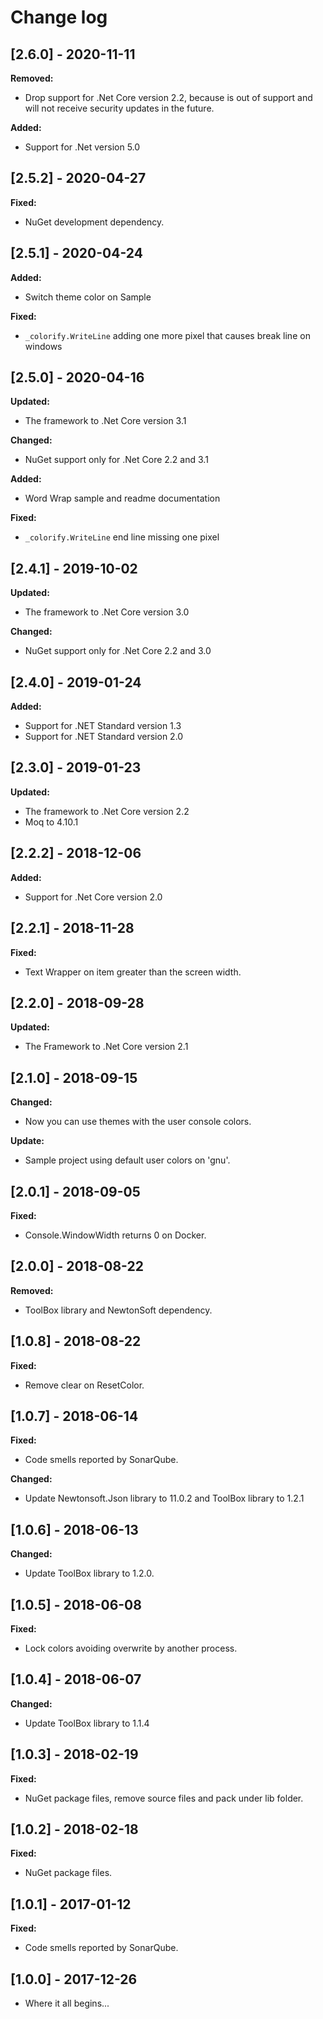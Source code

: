 # Change log

<!-- http://keepachangelog.com/en/0.3.0/
Added       for new features.
Changed     for changes in existing functionality.
Deprecated  for once-stable features removed in upcoming releases.
Removed     for deprecated features removed in this release.
Fixed       for any bug fixes.
Security    to invite users to upgrade in case of vulnerabilities.
-->

## [2.6.0] - 2020-11-11

**Removed:**

- Drop support for .Net Core version 2.2, because is out of support and will not receive security updates in the future.

**Added:**

- Support for .Net version 5.0

## [2.5.2] - 2020-04-27

**Fixed:**

- NuGet development dependency.

## [2.5.1] - 2020-04-24

**Added:**

- Switch theme color on Sample

**Fixed:**

- `_colorify.WriteLine` adding one more pixel that causes break line on windows

## [2.5.0] - 2020-04-16

**Updated:**

- The framework to .Net Core version 3.1

**Changed:**

- NuGet support only for .Net Core 2.2 and 3.1

**Added:**

- Word Wrap sample and readme documentation

**Fixed:**

- `_colorify.WriteLine` end line missing one pixel

## [2.4.1] - 2019-10-02

**Updated:**

- The framework to .Net Core version 3.0

**Changed:**

- NuGet support only for .Net Core 2.2 and 3.0

## [2.4.0] - 2019-01-24

**Added:**

- Support for .NET Standard version 1.3
- Support for .NET Standard version 2.0

## [2.3.0] - 2019-01-23

**Updated:**

- The framework to .Net Core version 2.2
- Moq to 4.10.1

## [2.2.2] - 2018-12-06

**Added:**

- Support for .Net Core version 2.0

## [2.2.1] - 2018-11-28

**Fixed:**

- Text Wrapper on item greater than the screen width.

## [2.2.0] - 2018-09-28

**Updated:**

- The Framework to .Net Core version 2.1

## [2.1.0] - 2018-09-15

**Changed:**

- Now you can use themes with the user console colors.

**Update:**

- Sample project using default user colors on 'gnu'.

## [2.0.1] - 2018-09-05

**Fixed:**

- Console.WindowWidth returns 0 on Docker.

## [2.0.0] - 2018-08-22

**Removed:**

- ToolBox library and NewtonSoft dependency.

## [1.0.8] - 2018-08-22

**Fixed:**

- Remove clear on ResetColor.

## [1.0.7] - 2018-06-14

**Fixed:**

- Code smells reported by SonarQube.

**Changed:**

- Update Newtonsoft.Json library to 11.0.2 and ToolBox library to 1.2.1

## [1.0.6] - 2018-06-13

**Changed:**

- Update ToolBox library to 1.2.0.

## [1.0.5] - 2018-06-08

**Fixed:**

- Lock colors avoiding overwrite by another process.

## [1.0.4] - 2018-06-07

**Changed:**

- Update ToolBox library to 1.1.4

## [1.0.3] - 2018-02-19

**Fixed:**

- NuGet package files, remove source files and pack under lib folder.

## [1.0.2] - 2018-02-18

**Fixed:**

- NuGet package files.

## [1.0.1] - 2017-01-12

**Fixed:**

- Code smells reported by SonarQube.

## [1.0.0] - 2017-12-26

- Where it all begins...
